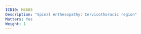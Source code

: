 ```yaml
---
ICD10: M4603
Description: "Spinal enthesopathy: Cervicothoracic region"
Matters: Yes
Weight: 1
---
```

